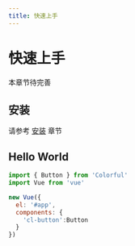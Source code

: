 ```yaml
---
title: 快速上手
---
```


# 快速上手

本章节待完善

## 安装

请参考 [安装](../install/) 章节


## Hello World

```javascript
import { Button } from 'Colorful'
import Vue from 'vue'

new Vue({
  el: '#app',
  components: {
    'cl-button':Button
  }
})
```
